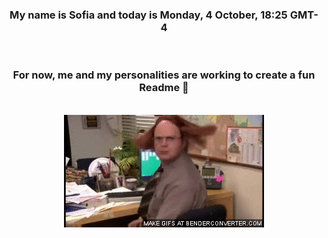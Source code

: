 


<div align="center">
<h3 >My name is Sofia and today is Monday, 4 October, 18:25 GMT-4</h3><br>
<h3 >For now, me and my personalities are working to create a fun Readme 👋
</h3><br>
<img src='img/dwight.gif' alt='working...'/>
</div>
